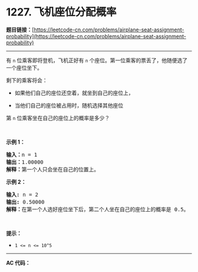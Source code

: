 # 1227. 飞机座位分配概率

**题目链接：**[https://leetcode-cn.com/problems/airplane-seat-assignment-probability](https://leetcode-cn.com/problems/airplane-seat-assignment-probability)

---

<div class="content__1Y2H">
 <div class="notranslate">
  <p>有 <code>n</code> 位乘客即将登机，飞机正好有 <code>n</code> 个座位。第一位乘客的票丢了，他随便选了一个座位坐下。</p> 
  <p>剩下的乘客将会：</p> 
  <ul> 
   <li> <p>如果他们自己的座位还空着，就坐到自己的座位上，</p> </li> 
   <li>当他们自己的座位被占用时，随机选择其他座位</li> 
  </ul> 
  <p>第 <code>n</code>&nbsp;位乘客坐在自己的座位上的概率是多少？</p> 
  <p>&nbsp;</p> 
  <p><strong>示例 1：</strong></p> 
  <pre class="language-text"><strong>输入：</strong>n = 1
<strong>输出：</strong>1.00000
<strong>解释：</strong>第一个人只会坐在自己的位置上。</pre> 
  <p><strong>示例 2：</strong></p> 
  <pre class="language-text"><strong>输入:</strong> n = 2
<strong>输出:</strong> 0.50000
<strong>解释：</strong>在第一个人选好座位坐下后，第二个人坐在自己的座位上的概率是 0.5。
</pre> 
  <p>&nbsp;</p> 
  <p><strong>提示：</strong></p> 
  <ul> 
   <li><code>1 &lt;= n &lt;= 10^5</code></li> 
  </ul> 
 </div>
</div>

---

**AC 代码：**

```java

```